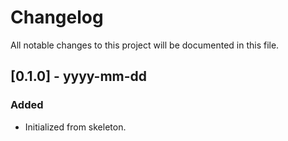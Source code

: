 # Changelog
All notable changes to this project will be documented in this file.

## [0.1.0] - yyyy-mm-dd
### Added
- Initialized from skeleton.

